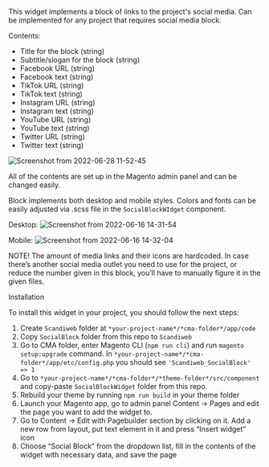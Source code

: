 This widget implements a block of links to the project's social media. Can be implemented for any project that requires social media block.

Contents:
-	Title for the block (string)
-	Subtitle/slogan for the block (string)
-	Facebook URL (string)
-	Facebook text (string)
-	TikTok URL (string)
-	TikTok text (string)
-	Instagram URL (string)
-	Instagram text (string)
-	YouTube URL (string)
-	YouTube text (string)
-	Twitter URL (string)
-	Twitter text (string)

![Screenshot from 2022-06-28 11-52-45](https://user-images.githubusercontent.com/102791059/179862586-57d230c4-eec5-46a9-95c7-55e4e415a269.png)


All of the contents are set up in the Magento admin panel and can be changed easily.

Block implements both desktop and mobile styles. Colors and fonts can be easily adjusted via .scss file in the `SocialBlockWIdget` component.

Desktop:
![Screenshot from 2022-06-16 14-31-54](https://user-images.githubusercontent.com/102791059/179862509-c96d1db0-b772-4875-bf8b-ea240e3c8caf.png)


Mobile:
![Screenshot from 2022-06-16 14-32-04](https://user-images.githubusercontent.com/102791059/179862547-4bb0641e-5f3a-4be3-867f-eb724a8328a7.png)


NOTE!
The amount of media links and their icons are hardcoded. In case there’s another social media outlet you need to use for the project, or reduce the number given in this block, you’ll have to manually figure it in the given files. 

Installation

To install this widget in your project, you should follow the next steps:
1)	Create `Scandiweb` folder at `*your-project-name*/*cma-folder*/app/code`
2)	Copy `SocialBlock` folder from this repo to `Scandiweb`
3)	Go to CMA folder, enter Magento CLI (`npm run cli`) and run `magento setup:upgrade` command. In `*your-project-name*/*cma-folder*/app/etc/config.php` you should see `'Scandiweb_SocialBlock' => 1`
4)	Go to `*your-project-name*/*cma-folder*/*theme-folder*/src/component` and copy-paste `SocialBlockWidget` folder from this repo.
5)	Rebuild your theme by running `npm run build` in your theme folder
6)	Launch your Magento app, go to admin panel Content -> Pages and edit the page you want to add the widget to.
7)	Go to Content -> Edit with Pagebuilder section by clicking on it. Add a new row from layout, put text element in it and press “Insert widget” icon
8)	Choose “Social Block” from the dropdown list, fill in the contents of the widget with necessary data, and save the page
